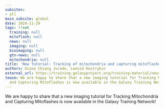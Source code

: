 ```yaml
---
subsites:
- all
main_subsite: global
date: 2024-11-29
tags: !!set
  training: null
  mitoflash: null
  news: null
  imaging: null
  bioimaging: null
  gtn-news: null
  mitochondria: null
title: 'New Tutorial: Tracking of mitochondria and capturing mitoflashes'
authors: Diana Chiang Jurado, Leonid Kostrykin
external_url: https://training.galaxyproject.org/training-material/news/2024/11/29/tracking-of-mitochondria-and-capturing-mitoflashes.html
tease: We are happy to share that a new imaging tutorial for Tracking Mitochondria
  and Capturing Mitoflashes is now available in the Galaxy Training Network!
---
```

We are happy to share that a new imaging tutorial for Tracking Mitochondria and Capturing Mitoflashes is now available in the Galaxy Training Network!